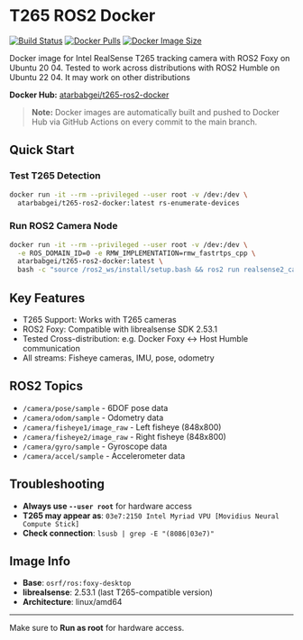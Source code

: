 # T265 ROS2 Docker

[![Build Status](https://github.com/atarbabgei/t265-ros2-docker/workflows/Build%20and%20Push%20Docker%20Image/badge.svg)](https://github.com/atarbabgei/t265-ros2-docker/actions)
[![Docker Pulls](https://img.shields.io/docker/pulls/atarbabgei/t265-ros2-docker)](https://hub.docker.com/r/atarbabgei/t265-ros2-docker)
[![Docker Image Size](https://img.shields.io/docker/image-size/atarbabgei/t265-ros2-docker/latest)](https://hub.docker.com/r/atarbabgei/t265-ros2-docker)

Docker image for Intel RealSense T265 tracking camera with ROS2 Foxy on Ubuntu 20 04. Tested to work across distributions with ROS2 Humble on Ubuntu 22 04. It may work on other distributions

**Docker Hub:** [atarbabgei/t265-ros2-docker](https://hub.docker.com/r/atarbabgei/t265-ros2-docker)

> **Note:** Docker images are automatically built and pushed to Docker Hub via GitHub Actions on every commit to the main branch.

## Quick Start

### Test T265 Detection
```bash
docker run -it --rm --privileged --user root -v /dev:/dev \
  atarbabgei/t265-ros2-docker:latest rs-enumerate-devices
```

### Run ROS2 Camera Node
```bash
docker run -it --rm --privileged --user root -v /dev:/dev \
  -e ROS_DOMAIN_ID=0 -e RMW_IMPLEMENTATION=rmw_fastrtps_cpp \
  atarbabgei/t265-ros2-docker:latest \
  bash -c "source /ros2_ws/install/setup.bash && ros2 run realsense2_camera realsense2_camera_node"
```


## Key Features

- T265 Support: Works with T265 cameras 
- ROS2 Foxy: Compatible with librealsense SDK 2.53.1
- Tested Cross-distribution: e.g. Docker Foxy ↔ Host Humble communication
- All streams: Fisheye cameras, IMU, pose, odometry

## ROS2 Topics

- `/camera/pose/sample` - 6DOF pose data
- `/camera/odom/sample` - Odometry data  
- `/camera/fisheye1/image_raw` - Left fisheye (848x800)
- `/camera/fisheye2/image_raw` - Right fisheye (848x800)
- `/camera/gyro/sample` - Gyroscope data
- `/camera/accel/sample` - Accelerometer data

## Troubleshooting

- **Always use `--user root`** for hardware access
- **T265 may appear as**: `03e7:2150 Intel Myriad VPU [Movidius Neural Compute Stick]`
- **Check connection**: `lsusb | grep -E "(8086|03e7)"`

## Image Info

- **Base**: `osrf/ros:foxy-desktop`
- **librealsense**: 2.53.1 (last T265-compatible version)
- **Architecture**: linux/amd64

---

Make sure to **Run as root** for hardware access. 
